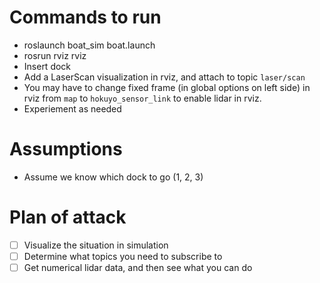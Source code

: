 # Commands to run

- roslaunch boat_sim boat.launch
- rosrun rviz rviz
- Insert dock
- Add a LaserScan visualization in rviz, and attach to topic `laser/scan`
- You may have to change fixed frame (in global options on left side) in rviz from `map` to `hokuyo_sensor_link` to enable lidar in rviz.
- Experiement as needed


# Assumptions

- Assume we know which dock to go (1, 2, 3)


# Plan of attack

- [ ] Visualize the situation in simulation
- [ ] Determine what topics you need to subscribe to
- [ ] Get numerical lidar data, and then see what you can do
